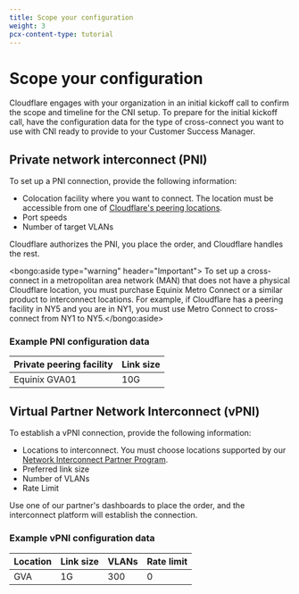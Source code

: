 ```yaml
---
title: Scope your configuration
weight: 3
pcx-content-type: tutorial
---
```


# Scope your configuration

Cloudflare engages with your organization in an initial kickoff call to confirm the scope and timeline for the CNI setup. To prepare for the initial kickoff call, have the configuration data for the type of cross-connect you want to use with CNI ready to provide to your Customer Success Manager.

## Private network interconnect (PNI)

To set up a PNI connection, provide the following information:

- Colocation facility where you want to connect. The location must be accessible from one of [Cloudflare's peering locations](https://www.peeringdb.com/net/4224).
- Port speeds
- Number of target VLANs

Cloudflare authorizes the PNI, you place the order, and Cloudflare handles the rest.

<bongo:aside type="warning" header="Important">  To set up a cross-connect in a metropolitan area network (MAN) that does not have a physical
  Cloudflare location, you must purchase Equinix Metro Connect or a similar product to interconnect
  locations. For example, if Cloudflare has a peering facility in NY5 and you are in NY1, you must
  use Metro Connect to cross-connect from NY1 to NY5.</bongo:aside>

### Example PNI configuration data

| Private peering facility | Link size |
| ------------------------ | --------- |
| Equinix GVA01            | 10G       |

## Virtual Partner Network Interconnect (vPNI)

To establish a vPNI connection, provide the following information:

- Locations to interconnect. You must choose locations supported by our [Network Interconnect Partner Program](https://www.cloudflare.com/network-interconnect-partnerships/).
- Preferred link size
- Number of VLANs
- Rate Limit

Use one of our partner's dashboards to place the order, and the interconnect platform will establish the connection.

### Example vPNI configuration data

| Location | Link size | VLANs | Rate limit |
| -------- | --------- | ----- | ---------- |
| GVA      | 1G        | 300   | 0          |
